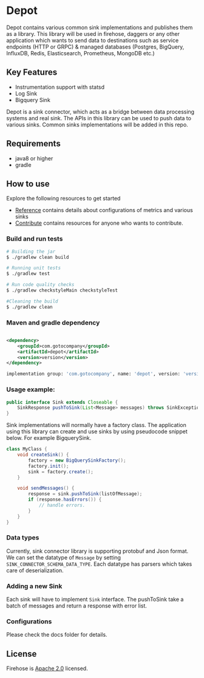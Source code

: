 # Depot

Depot contains various common sink implementations and publishes them as a library. This library will be used in
firehose, daggers or any other application which wants to send data to destinations such as service endpoints (HTTP or
GRPC)
& managed databases (Postgres, BigQuery, InfluxDB, Redis, Elasticsearch, Prometheus, MongoDB etc.)

## Key Features

* Instrumentation support with statsd
* Log Sink
* Bigquery Sink

Depot is a sink connector, which acts as a bridge between data processing systems and real sink. The APIs in this
library can be used to push data to various sinks. Common sinks implementations will be added in this repo.

## Requirements

* java8 or higher
* gradle

## How to use

Explore the following resources to get started

* [Reference](docs/reference) contains details about configurations of metrics and various sinks
* [Contribute](docs/contribute/contribution.md) contains resources for anyone who wants to contribute.

### Build and run tests

```sh
# Building the jar
$ ./gradlew clean build

# Running unit tests
$ ./gradlew test

# Run code quality checks
$ ./gradlew checkstyleMain checkstyleTest

#Cleaning the build
$ ./gradlew clean
```

### Maven and gradle dependency

```xml

<dependency>
    <groupId>com.gotocompany</groupId>
    <artifactId>depot</artifactId>
    <version>version</version>
</dependency>
```

```sh
implementation group: 'com.gotocompany', name: 'depot', version: 'version'
```

### Usage example:

```java
public interface Sink extends Closeable {
    SinkResponse pushToSink(List<Message> messages) throws SinkException;
}
```

Sink implementations will normally have a factory class. The application using this library can create and use sinks by
using pseudocode snippet below. For example BigquerySink.

```java
class MyClass {
    void createSink() {
        factory = new BigQuerySinkFactory();
        factory.init();
        sink = factory.create();
    }

    void sendMessages() {
        response = sink.pushToSink(listOfMessage);
        if (response.hasErrors()) {
            // handle errors.
        }
    }
}
```

### Data types

Currently, sink connector library is supporting protobuf and Json format. We can set the datatype of `Message` by
setting `SINK_CONNECTOR_SCHEMA_DATA_TYPE`. Each datatype has parsers which takes care of deserialization.

### Adding a new Sink

Each sink will have to implement `Sink` interface. The pushToSink take a batch of messages and return a response
with error list.

### Configurations

Please check the docs folder for details.

## License
Firehose is [Apache 2.0](LICENSE) licensed.
